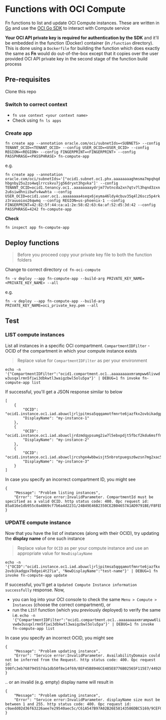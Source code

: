 # Functions with OCI Compute

Fn functions to list and update OCI Compute instances. These are written in [Go](https://golang.org) and use the [OCI Go SDK](https://github.com/oracle/oci-go-sdk) to interact with Compute service

**Your OCI API private key is required for authentication by the SDK** and it'll be embedded in the function (Docker) container (in `/function` directory). This is done using a `Dockerfile` for building the function which does exactly the same as **Fn** would do out-of-the-box except that it copies over the user provided OCI API private key in the second stage of the function build process

## Pre-requisites

Clone this repo

### Switch to correct context

- `fn use context <your context name>`
- Check using `fn ls apps`

### Create app

`fn create app --annotation oracle.com/oci/subnetIds=<SUBNETS> --config TENANT_OCID=<TENANT_OCID> --config USER_OCID=<USER_OCID> --config REGION=<REGION> --config FINGERPRINT=<FINGERPRINT> --config PASSPHRASE=<PASSPHRASE> fn-compute-app`

e.g.

`fn create app --annotation oracle.com/oci/subnetIds='["ocid1.subnet.oc1.phx.aaaaaaaaghmsma7mpqhqdhbgnby25u2zo4wqlrrcskvu7jg56dryxt3hgvka"]' --config TENANT_OCID=ocid1.tenancy.oc1..aaaaaaaaydrjm77otncda2xn7qtv7l3hqnd3zxn2u6siwdhniibwfv4wwhta --config USER_OCID=ocid1.user.oc1..aaaaaaaa4seqx6jeyma46ldy4cbuv35q4l26scz5p4rkz3rauuoioo26qwmq --config REGION=us-phoenix-1 --config FINGERPRINT=42:82:5f:44:ca:a1:2e:58:d2:63:6a:af:52:d5:3d:42 --config PASSPHRASE=4242 fn-compute-app`

**Check**

`fn inspect app fn-compute-app`

## Deploy functions

> Before you proceed copy your private key file to both the function folders

Change to correct directory `cd fn-oci-compute`

`fn -v deploy --app fn-compute-app --build-arg PRIVATE_KEY_NAME=<PRIVATE_KEY_NAME> --all`

e.g.

`fn -v deploy --app fn-compute-app --build-arg PRIVATE_KEY_NAME=oci_private_key.pem --all`

## Test

### LIST compute instances

List all instances in a specific OCI compartment. `CompartmentIDFilter` - OCID of the compartment in which your compute instance exists

> Replace value for `CompartmentIDFilter` as per your environment

`echo -n '{"CompartmentIDFilter":"ocid1.compartment.oc1..aaaaaaaaxmrampww6livwdw3usqxlrmn5fiwi3dbkwtl3waigzbwl5olu5pa"}' | DEBUG=1 fn invoke fn-compute-app list`

If successful, you'll get a JSON response similar to below

	[
	    {
	        "OCID": "ocid1.instance.oc1.iad.abuwcljrljpitmsa5qqqamotfmnrte6jazfkx2ovbikadgpx7bdgei4t27ia",
	        "DisplayName": "my-instance-1"
	    },
	    {
	        "OCID": "ocid1.instance.oc1.iad.abuwcljrdzmdqypsumg2iw7l5ebxpdjt5fbcf2kdu6msffmdnss2mfxmi6qq",
	        "DisplayName": "my-instance-2"
	    },
	    {
	        "OCID": "ocid1.instance.oc1.iad.abuwcljrcshge4wbbwisjt5nbrotpuegsz6wzsn7mg2xac5ci2gl7g3esffa",
	        "DisplayName": "my-instance-3"
	    }
	]

In case you specify an incorrect compartment ID, you might see

	{
	    "Message": "Problem listing instances",
	    "Error": "Service error:InvalidParameter. CompartmentId must be specified as a valid OCID. http status code: 400. Opc request id: 85a816e1db955c0a4869cf7b6a4d2231/24B49E46B2350CE2B04657A1AD9791BE/F8FED5D9F3F964E10B1E9C6E65FC6EEC"
	}

### UPDATE compute instance

Now that you have the list of instances (along with their OCID), try updating the **display name** of one such instance

> Replace value for `OCID` as per your compute instance and use an appropriate value for `NewDisplayName`

`echo -n '{"OCID":"ocid1.instance.oc1.iad.abuwcljrljpitmsa5qqqamotfmnrte6jazfkx2ovbikadgpx7bdgei4t27ia", "NewDisplayName":"test-name"}' | DEBUG=1 fn invoke fn-compute-app update`

If successful, you'll get a `Updated Compute Instance information successfully` response. Now,

- you can log into your OCI console to check the same `Menu > Compute > Instances` (choose the correct compartment), or
- run the `LIST` function (which you previously deployed) to verify the same i.e. `echo -n '{"CompartmentIDFilter":"ocid1.compartment.oc1..aaaaaaaaxmrampww6livwdw3usqxlrmn5fiwi3dbkwtl3waigzbwl5olu5pa"}' | DEBUG=1 fn invoke fn-compute-app list`

In case you specify an incorrect OCID, you might see

	{
	    "Message": "Problem updating instance",
	    "Error": "Service error:InvalidParameter. AvailabilityDomain could not be inferred from the Request. http status code: 400. Opc request id: 598fc3eb768794557da1db50f8e14f69/8EF45B8946CE485E8776B02565F115E7/44928564719A83DFDD8C06DB14BCA86A"
	}

.. or an invalid (e.g. empty) display name will result in 

	{
	    "Message": "Problem updating instance",
	    "Error": "Service error:InvalidParameter. displayName size must be between 1 and 255. http status code: 400. Opc request id: c9aedd02d36f63226aee7e29540aec5c/C61A547B97A02B26E58143586DBC5169/9CEF05C1640A93BE640CE9EF4C5A781E"
	}
